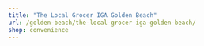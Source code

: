 ```yaml
---
title: "The Local Grocer IGA Golden Beach"
url: /golden-beach/the-local-grocer-iga-golden-beach/
shop: convenience
---
```

